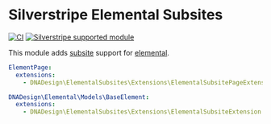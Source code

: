 # Silverstripe Elemental Subsites

[![CI](https://github.com/dnadesign/silverstripe-elemental-subsites/actions/workflows/ci.yml/badge.svg)](https://github.com/dnadesign/silverstripe-elemental-subsites/actions/workflows/ci.yml)
[![Silverstripe supported module](https://img.shields.io/badge/silverstripe-supported-0071C4.svg)](https://www.silverstripe.org/software/addons/silverstripe-commercially-supported-module-list/)

This module adds [subsite](https://github.com/silverstripe/silverstripe-subsites) support for 
[elemental](https://github.com/dnadesign/silverstripe-elemental).

```yaml
ElementPage:
  extensions:
    - DNADesign\ElementalSubsites\Extensions\ElementalSubsitePageExtension

DNADesign\Elemental\Models\BaseElement:
  extensions:
    - DNADesign\ElementalSubsites\Extensions\ElementalSubsiteExtension
```
